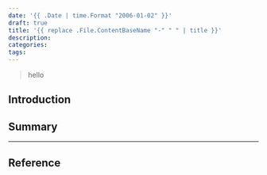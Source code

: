 ```yaml
---
date: '{{ .Date | time.Format "2006-01-02" }}'
draft: true
title: '{{ replace .File.ContentBaseName "-" " " | title }}'
description:
categories:
tags:
---
```


> hello

## Introduction

## Summary

---

## Reference
